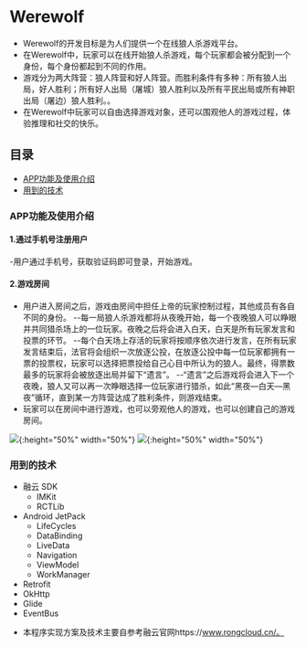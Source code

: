 # Werewolf

- Werewolf的开发目标是为人们提供一个在线狼人杀游戏平台。
- 在Werewolf中，玩家可以在线开始狼人杀游戏，每个玩家都会被分配到一个身份，每个身份都起到不同的作用。
- 游戏分为两大阵营：狼人阵营和好人阵营。而胜利条件有多种：所有狼人出局，好人胜利；所有好人出局（屠城）狼人胜利以及所有平民出局或所有神职出局（屠边）狼人胜利。。
- 在Werewolf中玩家可以自由选择游戏对象，还可以围观他人的游戏过程，体验推理和社交的快乐。

## 目录
- [APP功能及使用介绍](#APP功能及使用介绍)
- [用到的技术](#用到的技术)


### APP功能及使用介绍

#### 1.通过手机号注册用户

-用户通过手机号，获取验证码即可登录，开始游戏。

#### 2.游戏房间

- 用户进入房间之后，游戏由房间中担任上帝的玩家控制过程，其他成员有各自不同的身份。
  --每一局狼人杀游戏都将从夜晚开始，每一个夜晚狼人可以睁眼并共同猎杀场上的一位玩家。夜晚之后将会进入白天，白天是所有玩家发言和投票的环节。
  --每个白天场上存活的玩家将按顺序依次进行发言，在所有玩家发言结束后，法官将会组织一次放逐公投，在放逐公投中每一位玩家都拥有一票的投票权，玩家可以选择把票投给自己心目中所认为的狼人。最终，得票数最多的玩家将会被放逐出局并留下“遗言”。
  --“遗言”之后游戏将会进入下一个夜晚，狼人又可以再一次睁眼选择一位玩家进行猎杀，如此“黑夜—白天—黑夜”循环，直到某一方阵营达成了胜利条件，则游戏结束。
- 玩家可以在房间中进行游戏，也可以旁观他人的游戏，也可以创建自己的游戏房间。

![](http://ww1.sinaimg.cn/large/006vbfFpgy1gjmxwh6424j30u01t0jsa.jpg){:height="50%" width="50%"}
![](http://ww1.sinaimg.cn/large/006vbfFpgy1gjmxxaegutj30u01t0taq.jpg){:height="50%" width="50%"}



### 用到的技术

- 融云 SDK
  - IMKit
  - RCTLib
- Android JetPack
  - LifeCycles
  - DataBinding
  - LiveData
  - Navigation
  - ViewModel
  - WorkManager
- Retrofit
- OkHttp
- Glide
- EventBus

* 本程序实现方案及技术主要自参考融云官网https://www.rongcloud.cn/。
